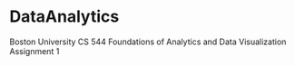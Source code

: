 # DataAnalytics
Boston University CS 544  Foundations of Analytics and Data Visualization 
Assignment 1

